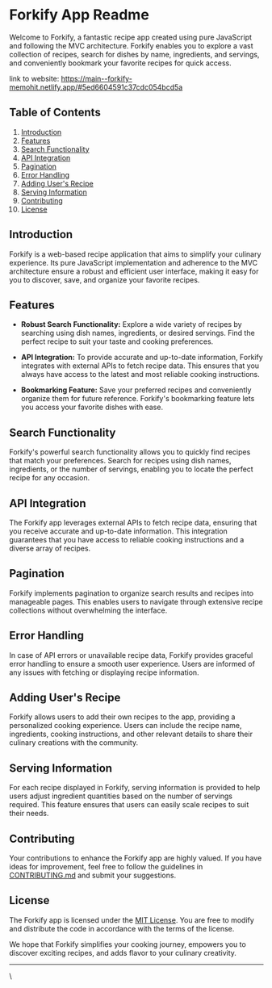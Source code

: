 # Forkify App Readme

Welcome to Forkify, a fantastic recipe app created using pure JavaScript and following the MVC architecture. Forkify enables you to explore a vast collection of recipes, search for dishes by name, ingredients, and servings, and conveniently bookmark your favorite recipes for quick access.

link to website: https://main--forkify-memohit.netlify.app/#5ed6604591c37cdc054bcd5a

## Table of Contents

1. [Introduction](#introduction)
2. [Features](#features)
3. [Search Functionality](#search-functionality)
4. [API Integration](#api-integration)
5. [Pagination](#pagination)
6. [Error Handling](#error-handling)
7. [Adding User's Recipe](#adding-users-recipe)
8. [Serving Information](#serving-information)
9. [Contributing](#contributing)
10. [License](#license)

## Introduction

Forkify is a web-based recipe application that aims to simplify your culinary experience. Its pure JavaScript implementation and adherence to the MVC architecture ensure a robust and efficient user interface, making it easy for you to discover, save, and organize your favorite recipes.

## Features

- **Robust Search Functionality:** Explore a wide variety of recipes by searching using dish names, ingredients, or desired servings. Find the perfect recipe to suit your taste and cooking preferences.

- **API Integration:** To provide accurate and up-to-date information, Forkify integrates with external APIs to fetch recipe data. This ensures that you always have access to the latest and most reliable cooking instructions.

- **Bookmarking Feature:** Save your preferred recipes and conveniently organize them for future reference. Forkify's bookmarking feature lets you access your favorite dishes with ease.

## Search Functionality

Forkify's powerful search functionality allows you to quickly find recipes that match your preferences. Search for recipes using dish names, ingredients, or the number of servings, enabling you to locate the perfect recipe for any occasion.

## API Integration

The Forkify app leverages external APIs to fetch recipe data, ensuring that you receive accurate and up-to-date information. This integration guarantees that you have access to reliable cooking instructions and a diverse array of recipes.

## Pagination

Forkify implements pagination to organize search results and recipes into manageable pages. This enables users to navigate through extensive recipe collections without overwhelming the interface.

## Error Handling

In case of API errors or unavailable recipe data, Forkify provides graceful error handling to ensure a smooth user experience. Users are informed of any issues with fetching or displaying recipe information.

## Adding User's Recipe

Forkify allows users to add their own recipes to the app, providing a personalized cooking experience. Users can include the recipe name, ingredients, cooking instructions, and other relevant details to share their culinary creations with the community.

## Serving Information

For each recipe displayed in Forkify, serving information is provided to help users adjust ingredient quantities based on the number of servings required. This feature ensures that users can easily scale recipes to suit their needs.

## Contributing

Your contributions to enhance the Forkify app are highly valued. If you have ideas for improvement, feel free to follow the guidelines in [CONTRIBUTING.md](CONTRIBUTING.md) and submit your suggestions.

## License

The Forkify app is licensed under the [MIT License](LICENSE). You are free to modify and distribute the code in accordance with the terms of the license.

We hope that Forkify simplifies your cooking journey, empowers you to discover exciting recipes, and adds flavor to your culinary creativity.

---

\
